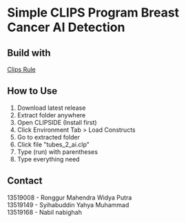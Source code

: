 # Simple CLIPS Program Breast Cancer AI Detection

## Build with
[Clips Rule](https://www.clipsrules.net)

## How to Use
1. Download latest release
2. Extract folder anywhere
3. Open CLIPSIDE (Install first)
4. Click Environment Tab > Load Constructs
5. Go to extracted folder
6. Click file "tubes_2_ai.clp"
7. Type (run) with parentheses
8. Type everything need


## Contact
13519008 - Ronggur Mahendra Widya Putra \
13519149 - Syihabuddin Yahya Muhammad \
13519168 - Nabil nabighah
